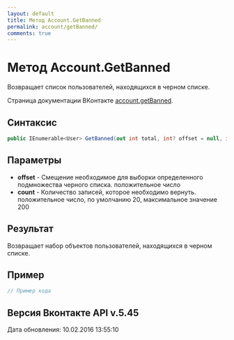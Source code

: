 ```yaml
---
layout: default
title: Метод Account.GetBanned
permalink: account/getBanned/
comments: true
---
```

# Метод Account.GetBanned
Возвращает список пользователей, находящихся в черном списке.

Страница документации ВКонтакте [account.getBanned](https://vk.com/dev/account.getBanned).

## Синтаксис
``` csharp
public IEnumerable<User> GetBanned(out int total, int? offset = null, int? count = null)
```

## Параметры
+ **offset** - Смещение необходимое для выборки определенного подмножества черного списка. положительное число
+ **count** - Количество записей, которое необходимо вернуть. положительное число, по умолчанию 20, максимальное значение 200

## Результат
Возвращает набор объектов пользователей, находящихся в черном списке.

## Пример
``` csharp
// Пример кода
```

## Версия Вконтакте API v.5.45
Дата обновления: 10.02.2016 13:55:10
